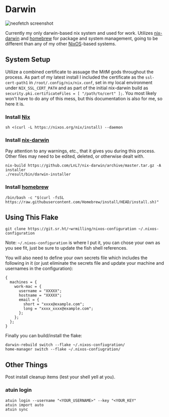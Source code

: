 # Darwin

![neofetch screenshot](https://i.imgur.com/vwRq77j.png)

Currently my only darwin-based nix system and used for work. Utilizes [nix-darwin](https://github.com/LnL7/nix-darwin) and [homebrew](https://brew.sh) for package and system management, going to be different than any of my other [NixOS](https://nixos.org)-based systems. 

## System Setup

Utilize a combined certificate to assuage the MitM gods throughout the process. As part of my latest install I included the certificate as the `ssl-cert-path1` in `/root/.config/nix/nix.conf`, set in my local environment under `NIX_SSL_CERT_PATH` and as part of the initial nix-darwin build as `security.pki.certificateFiles = [ "/path/to/cert" ];`. You most likely won't have to do any of this mess, but this documentation is also for me, so here it is. 

### Install [Nix](https://nixos.org/download.html#nix-install-macos)

```
sh <(curl -L https://nixos.org/nix/install) --daemon
```

### Install [nix-darwin](https://github.com/LnL7/nix-darwin#install)

Pay attention to any warnings, etc., that it gives you during this process. Other files may need to be edited, deleted, or otherwise dealt with.

```
nix-build https://github.com/LnL7/nix-darwin/archive/master.tar.gz -A installer
./result/bin/darwin-installer
```

### Install [homebrew](https://brew.sh)

```
/bin/bash -c "$(curl -fsSL https://raw.githubusercontent.com/Homebrew/install/HEAD/install.sh)"

```

## Using This Flake

```
git clone https://git.sr.ht/~wrmilling/nixos-configuration ~/.nixos-configuration
```

Note: `~/.nixos-configuration` is where I put it, you can chose your own as you see fit, just be sure to update the fish shell references. 

You will also need to define your own secrets file which includes the following in it (or just eliminate the secrets file and update your machine and usernames in the configuration):

```
{
  machines = {
    work-mac = {
      username = "XXXXX";
      hostname = "XXXXX";
      email = {
        short = "xxxx@example.com";
        long = "xxxx_xxxx@example.com";
      };
    };
  };
}

```

Finally you can build/install the flake:

```
darwin-rebuild switch --flake ~/.nixos-confiugration/
home-manager switch --flake ~/.nixos-confiugration/
```

## Other Things

Post install cleanup items (lest your shell yell at you).

### atuin login

```shell
atuin login --username "<YOUR_USERNAME>" --key "<YOUR_KEY"
atuin import auto
atuin sync
```